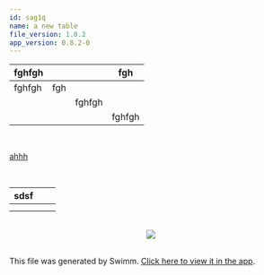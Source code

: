 ```yaml
---
id: sag1q
name: a new table
file_version: 1.0.2
app_version: 0.8.2-0
---
```


|fghfgh|   |      |fgh   |
|------|---|------|------|
|fghfgh|fgh|      |      |
|      |   |fghfgh|      |
|      |   |      |fghfgh|

<br/>

[ahhh](ahhh.7yg2i.sw.md)

<br/>

|sdsf| | |
|----|---|---|
|    | | |
|    | | |

<br/>

<div align="center"><img src="https://firebasestorage.googleapis.com/v0/b/swimm-dev-content/o/repositories%2FZ2l0aHViJTNBJTNBc3Rva2Utd2VhdGhlciUzQSUzQUFkZGllQ29oZW4%3D%2Ffb406dfc-2856-4b39-b9c7-ac94d1b6d1ab.png?alt=media&token=1e447f3d-f56f-4491-b566-67ea964f7980" style="width:'50%'"/></div>

<br/>

This file was generated by Swimm. [Click here to view it in the app](http://localhost:5000/repos/Z2l0aHViJTNBJTNBc3Rva2Utd2VhdGhlciUzQSUzQUFkZGllQ29oZW4=/docs/sag1q).